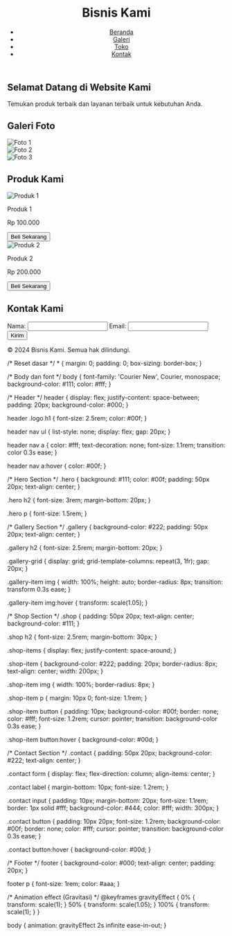 <!DOCTYPE html>
<html lang="id">
<head>
  <meta charset="UTF-8">
  <meta name="viewport" content="width=device-width, initial-scale=1.0">
  <title>Website Bisnis</title>
  <link rel="stylesheet" href="styles.css">
</head>
<body>
  <header>
    <div class="logo">
      <h1>Bisnis Kami</h1>
    </div>
    <nav>
      <ul>
        <li><a href="#">Beranda</a></li>
        <li><a href="#gallery">Galeri</a></li>
        <li><a href="#shop">Toko</a></li>
        <li><a href="#contact">Kontak</a></li>
      </ul>
    </nav>
  </header>

  <section class="hero">
    <h2>Selamat Datang di Website Kami</h2>
    <p>Temukan produk terbaik dan layanan terbaik untuk kebutuhan Anda.</p>
  </section>

  <section id="gallery" class="gallery">
    <h2>Galeri Foto</h2>
    <div class="gallery-grid">
      <div class="gallery-item"><img src="image1.jpg" alt="Foto 1"></div>
      <div class="gallery-item"><img src="image2.jpg" alt="Foto 2"></div>
      <div class="gallery-item"><img src="image3.jpg" alt="Foto 3"></div>
    </div>
  </section>

  <section id="shop" class="shop">
    <h2>Produk Kami</h2>
    <div class="shop-items">
      <div class="shop-item">
        <img src="product1.jpg" alt="Produk 1">
        <p>Produk 1</p>
        <p>Rp 100.000</p>
        <button>Beli Sekarang</button>
      </div>
      <div class="shop-item">
        <img src="product2.jpg" alt="Produk 2">
        <p>Produk 2</p>
        <p>Rp 200.000</p>
        <button>Beli Sekarang</button>
      </div>
    </div>
  </section>

  <section id="contact" class="contact">
    <h2>Kontak Kami</h2>
    <form>
      <label for="name">Nama:</label>
      <input type="text" id="name" name="name" required>
      <label for="email">Email:</label>
      <input type="email" id="email" name="email" required>
      <button type="submit">Kirim</button>
    </form>
  </section>

  <footer>
    <p>&copy; 2024 Bisnis Kami. Semua hak dilindungi.</p>
  </footer>

</body>
</html>
/* Reset dasar */
* {
  margin: 0;
  padding: 0;
  box-sizing: border-box;
}

/* Body dan font */
body {
  font-family: 'Courier New', Courier, monospace;
  background-color: #111;
  color: #fff;
}

/* Header */
header {
  display: flex;
  justify-content: space-between;
  padding: 20px;
  background-color: #000;
}

header .logo h1 {
  font-size: 2.5rem;
  color: #00f;
}

header nav ul {
  list-style: none;
  display: flex;
  gap: 20px;
}

header nav a {
  color: #fff;
  text-decoration: none;
  font-size: 1.1rem;
  transition: color 0.3s ease;
}

header nav a:hover {
  color: #00f;
}

/* Hero Section */
.hero {
  background: #111;
  color: #00f;
  padding: 50px 20px;
  text-align: center;
}

.hero h2 {
  font-size: 3rem;
  margin-bottom: 20px;
}

.hero p {
  font-size: 1.5rem;
}

/* Gallery Section */
.gallery {
  background-color: #222;
  padding: 50px 20px;
  text-align: center;
}

.gallery h2 {
  font-size: 2.5rem;
  margin-bottom: 20px;
}

.gallery-grid {
  display: grid;
  grid-template-columns: repeat(3, 1fr);
  gap: 20px;
}

.gallery-item img {
  width: 100%;
  height: auto;
  border-radius: 8px;
  transition: transform 0.3s ease;
}

.gallery-item img:hover {
  transform: scale(1.05);
}

/* Shop Section */
.shop {
  padding: 50px 20px;
  text-align: center;
  background-color: #111;
}

.shop h2 {
  font-size: 2.5rem;
  margin-bottom: 30px;
}

.shop-items {
  display: flex;
  justify-content: space-around;
}

.shop-item {
  background-color: #222;
  padding: 20px;
  border-radius: 8px;
  text-align: center;
  width: 200px;
}

.shop-item img {
  width: 100%;
  border-radius: 8px;
}

.shop-item p {
  margin: 10px 0;
  font-size: 1.1rem;
}

.shop-item button {
  padding: 10px;
  background-color: #00f;
  border: none;
  color: #fff;
  font-size: 1.2rem;
  cursor: pointer;
  transition: background-color 0.3s ease;
}

.shop-item button:hover {
  background-color: #00d;
}

/* Contact Section */
.contact {
  padding: 50px 20px;
  background-color: #222;
  text-align: center;
}

.contact form {
  display: flex;
  flex-direction: column;
  align-items: center;
}

.contact label {
  margin-bottom: 10px;
  font-size: 1.2rem;
}

.contact input {
  padding: 10px;
  margin-bottom: 20px;
  font-size: 1.1rem;
  border: 1px solid #fff;
  background-color: #444;
  color: #fff;
  width: 300px;
}

.contact button {
  padding: 10px 20px;
  font-size: 1.2rem;
  background-color: #00f;
  border: none;
  color: #fff;
  cursor: pointer;
  transition: background-color 0.3s ease;
}

.contact button:hover {
  background-color: #00d;
}

/* Footer */
footer {
  background-color: #000;
  text-align: center;
  padding: 20px;
}

footer p {
  font-size: 1rem;
  color: #aaa;
}

/* Animation effect (Gravitasi) */
@keyframes gravityEffect {
  0% {
    transform: scale(1);
  }
  50% {
    transform: scale(1.05);
  }
  100% {
    transform: scale(1);
  }
}

body {
  animation: gravityEffect 2s infinite ease-in-out;
}
